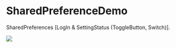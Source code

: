 # SharedPreferenceDemo
SharedPreferences [LogIn &amp; SettingStatus (ToggleButton, Switch)].

<img src="https://s2.gifyu.com/images/ezgif.com-gif-makerb84ed5aa42047a4d.gif"/>
